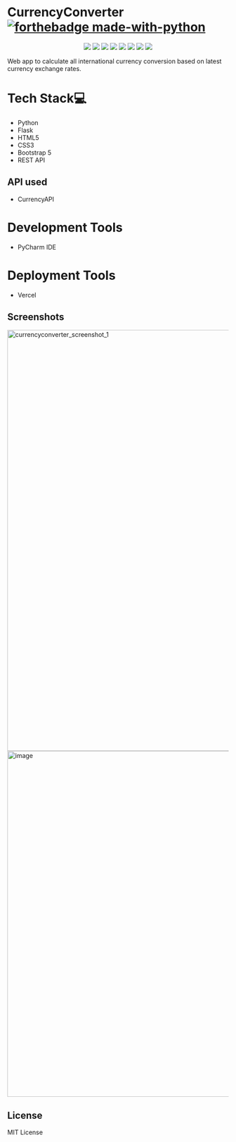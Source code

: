 # CurrencyConverter [![forthebadge made-with-python](http://ForTheBadge.com/images/badges/made-with-python.svg)](https://www.python.org/)
<p align="center">
  <img src="https://api.visitorbadge.io/api/visitors?path=https%3A%2F%2Fgithub.com%2Freshmaharidhas%2FCurrencyConverter&label=Visitors&labelColor=%2300ff00&countColor=%23000000&style=plastic&labelStyle=none"/>
  <img src="https://img.shields.io/github/forks/reshmaharidhas/CurrencyConverter"/>
  <img src="https://img.shields.io/github/languages/top/reshmaharidhas/CurrencyConverter"/>
  <img src="https://img.shields.io/github/repo-size/reshmaharidhas/CurrencyConverter"/>
  <img src="https://img.shields.io/github/languages/code-size/reshmaharidhas/CurrencyConverter"/>
  <img src="https://img.shields.io/github/languages/count/reshmaharidhas/CurrencyConverter"/>
  <img src="https://img.shields.io/github/created-at/reshmaharidhas/CurrencyConverter"/>
  <img src="https://img.shields.io/github/license/reshmaharidhas/CurrencyConverter"/>  
</p>
Web app to calculate all international currency conversion based on latest currency exchange rates.

# Tech Stack💻
- Python
- Flask
- HTML5
- CSS3
- Bootstrap 5
- REST API

## API used
- CurrencyAPI

# Development Tools
- PyCharm IDE

# Deployment Tools
- Vercel

## Screenshots
<img width="1919" height="958" alt="currencyconverter_screenshot_1" src="https://github.com/user-attachments/assets/7626b075-a216-4d75-b869-cd283e12fcdb" />
<img width="1622" height="787" alt="image" src="https://github.com/user-attachments/assets/498bcfb4-3a2c-4934-8414-61635e06bf6f" />


## License
MIT License
